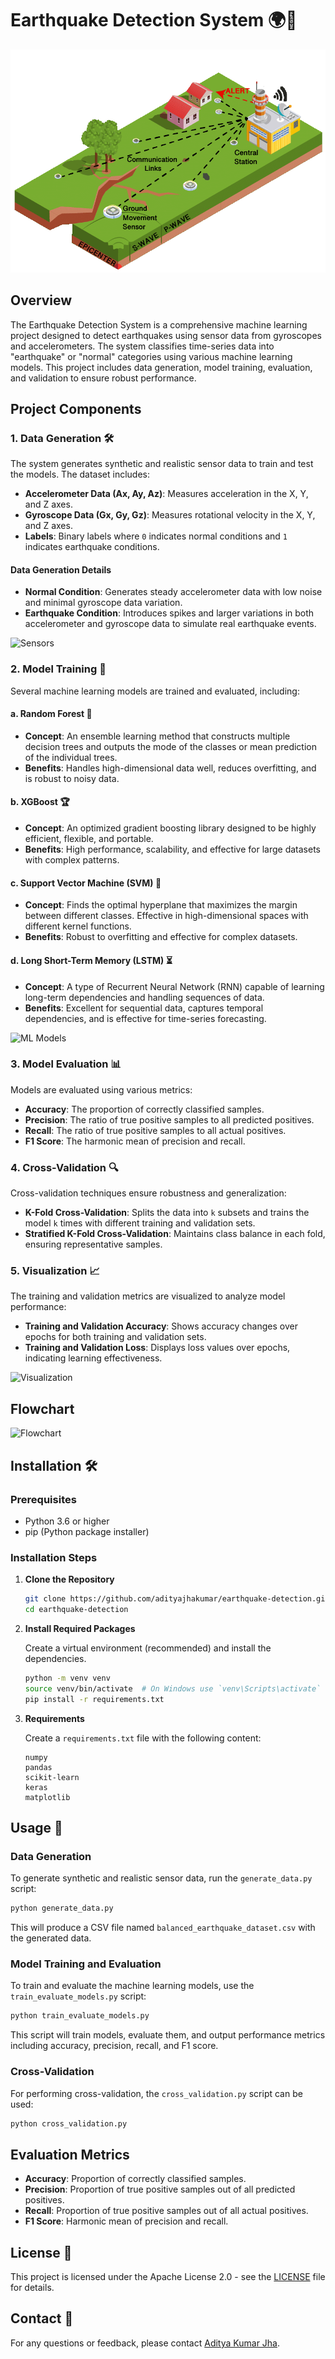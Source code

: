 

# Earthquake Detection System 🌍🚨

![Earthquake](img.jpg) 

## Overview

The Earthquake Detection System is a comprehensive machine learning project designed to detect earthquakes using sensor data from gyroscopes and accelerometers. The system classifies time-series data into "earthquake" or "normal" categories using various machine learning models. This project includes data generation, model training, evaluation, and validation to ensure robust performance.

## Project Components

### 1. Data Generation 🛠️

The system generates synthetic and realistic sensor data to train and test the models. The dataset includes:
- **Accelerometer Data (Ax, Ay, Az)**: Measures acceleration in the X, Y, and Z axes.
- **Gyroscope Data (Gx, Gy, Gz)**: Measures rotational velocity in the X, Y, and Z axes.
- **Labels**: Binary labels where `0` indicates normal conditions and `1` indicates earthquake conditions.

#### Data Generation Details
- **Normal Condition**: Generates steady accelerometer data with low noise and minimal gyroscope data variation.
- **Earthquake Condition**: Introduces spikes and larger variations in both accelerometer and gyroscope data to simulate real earthquake events.

![Sensors](https://example.com/sensors_image.jpg) <!-- Replace with actual URL or path -->

### 2. Model Training 🤖

Several machine learning models are trained and evaluated, including:

#### a. Random Forest 🌳
- **Concept**: An ensemble learning method that constructs multiple decision trees and outputs the mode of the classes or mean prediction of the individual trees.
- **Benefits**: Handles high-dimensional data well, reduces overfitting, and is robust to noisy data.

#### b. XGBoost 🏆
- **Concept**: An optimized gradient boosting library designed to be highly efficient, flexible, and portable.
- **Benefits**: High performance, scalability, and effective for large datasets with complex patterns.

#### c. Support Vector Machine (SVM) 🚀
- **Concept**: Finds the optimal hyperplane that maximizes the margin between different classes. Effective in high-dimensional spaces with different kernel functions.
- **Benefits**: Robust to overfitting and effective for complex datasets.

#### d. Long Short-Term Memory (LSTM) ⏳
- **Concept**: A type of Recurrent Neural Network (RNN) capable of learning long-term dependencies and handling sequences of data.
- **Benefits**: Excellent for sequential data, captures temporal dependencies, and is effective for time-series forecasting.

![ML Models](https://example.com/ml_models_image.jpg) <!-- Replace with actual URL or path -->

### 3. Model Evaluation 📊

Models are evaluated using various metrics:
- **Accuracy**: The proportion of correctly classified samples.
- **Precision**: The ratio of true positive samples to all predicted positives.
- **Recall**: The ratio of true positive samples to all actual positives.
- **F1 Score**: The harmonic mean of precision and recall.

### 4. Cross-Validation 🔍

Cross-validation techniques ensure robustness and generalization:
- **K-Fold Cross-Validation**: Splits the data into `k` subsets and trains the model `k` times with different training and validation sets.
- **Stratified K-Fold Cross-Validation**: Maintains class balance in each fold, ensuring representative samples.

### 5. Visualization 📈

The training and validation metrics are visualized to analyze model performance:
- **Training and Validation Accuracy**: Shows accuracy changes over epochs for both training and validation sets.
- **Training and Validation Loss**: Displays loss values over epochs, indicating learning effectiveness.

![Visualization](https://example.com/visualization_image.jpg) <!-- Replace with actual URL or path -->

## Flowchart

![Flowchart](https://example.com/flowchart_image.jpg) <!-- Replace with actual URL or path -->

## Installation 🛠️

### Prerequisites

- Python 3.6 or higher
- pip (Python package installer)

### Installation Steps

1. **Clone the Repository**

    ```bash
    git clone https://github.com/adityajhakumar/earthquake-detection.git
    cd earthquake-detection
    ```

2. **Install Required Packages**

    Create a virtual environment (recommended) and install the dependencies.

    ```bash
    python -m venv venv
    source venv/bin/activate  # On Windows use `venv\Scripts\activate`
    pip install -r requirements.txt
    ```

3. **Requirements**

    Create a `requirements.txt` file with the following content:

    ```plaintext
    numpy
    pandas
    scikit-learn
    keras
    matplotlib
    ```

## Usage 🚀

### Data Generation

To generate synthetic and realistic sensor data, run the `generate_data.py` script:

```bash
python generate_data.py
```

This will produce a CSV file named `balanced_earthquake_dataset.csv` with the generated data.

### Model Training and Evaluation

To train and evaluate the machine learning models, use the `train_evaluate_models.py` script:

```bash
python train_evaluate_models.py
```

This script will train models, evaluate them, and output performance metrics including accuracy, precision, recall, and F1 score.

### Cross-Validation

For performing cross-validation, the `cross_validation.py` script can be used:

```bash
python cross_validation.py
```

## Evaluation Metrics

- **Accuracy**: Proportion of correctly classified samples.
- **Precision**: Proportion of true positive samples out of all predicted positives.
- **Recall**: Proportion of true positive samples out of all actual positives.
- **F1 Score**: Harmonic mean of precision and recall.

## License 📝

This project is licensed under the Apache License 2.0 - see the [LICENSE](LICENSE) file for details.

## Contact 📧

For any questions or feedback, please contact [Aditya Kumar Jha](mailto:your.email@example.com).

